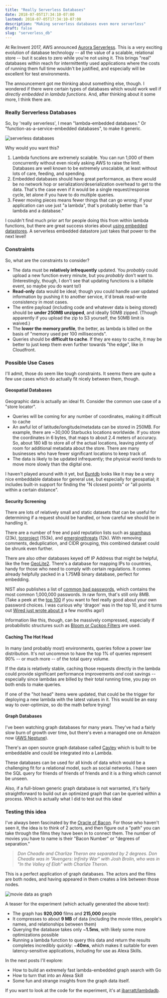 ```yaml
---
title: "Really Serverless Databases"
date: 2018-07-05T17:34:10-07:00
lastmod: 2018-07-05T17:34:10-07:00
description: "Making serverless databases even more serverless"
draft: false
slug: "serverless_db"
---
```


At Re:Invent 2017, AWS announced [Aurora Serverless](https://aws.amazon.com/rds/aurora/serverless/).
This is a very exciting evolution of database technology -- all the value of a scalable, relational store -- but it scales to zero while you're not using it. This brings "real" databases within reach for intermittently used applications where the costs of running them full time wouldn't be justified, and especially will be excellent for test environments.

The announcement got me thinking about something else, though. I wondered if there were certain types of databases which would work well if *directly embedded in lambda functions*. And, after thinking about it some more, I think there are.

### Really Serverless Databases

So, by 'really serverless', I mean "lambda-embedded databases." Or "function-as-a-service-embedded databases", to make it generic.

![serverless databases](/images/serverless_db/serverless_db.svg)

Why would you want this?

1. Lambda functions are extremely scalable. You can run 1,000 of them concurrently without even nicely asking AWS to raise the limit. Databases are well known to be extremely unscalable, at least without lots of care, feeding, and spending.
2. Embedded databases should have great performance, as there would be no network hop or serialization/deserialization overhead to get to the data. That's the case even if it would be a single request/response cycle, let alone if you have to do multiple queries.
3. Fewer moving pieces means fewer things that can go wrong; if your application can use just "a lambda", that's probably better than "a lambda and a database."

I couldn't find much prior art for people doing this from within lambda functions, but there are great success stories about [using embedded datastores](https://hackernoon.com/what-i-learnt-from-building-3-high-traffic-web-applications-on-an-embedded-key-value-store-68d47249774f). A serverless embedded datastore just takes that power to the next level!

### Constraints

So, what are the constraints to consider?

* The data must be **relatively infrequently** updated. You *probably* could upload a new function every minute, but you *probably* don't want to. (Interestingly, though, I don't see that updating functions is a billable event, so maybe you do want to!)
* **Read-only** data would be ideal; though you could handle user updated information by pushing it to another service, it'd break read-write consistency in most cases.
* The entire payload (including code and whatever data is being stored) should be **under 250MB unzipped**, and ideally 50MB zipped. (Though apparently if you upload the zip to S3 yourself, the 50MB limit is waived.)
* The **lower the memory profile**, the better, as lambda is billed on the basis of "memory used per 100 milliseconds".
* Queries should be **difficult to cache**. If they are easy to cache, it may be better to just keep them even further towards "the edge", like in Cloudfront.

### Possible Use Cases

I'll admit, those do seem like tough constraints. It seems there are quite a few use cases which do actually fit nicely between them, though.


#### Geospatial Databases

Geographic data is actually an ideal fit. Consider the common use case of a "store locator".

* Queries will be coming for any number of coordinates, making it difficult to cache
* An awful lot of latitude/longitude/metadata can be stored in 250MB. For example, there are ~30,000 Starbucks locations worldwide. If you store the coordinates in 6 bytes, that maps to about 2.4 meters of accuracy. So, about 180 kB to store all of the actual locations, leaving plenty of room for additional metadata about the store. There are many businesses who have fewer significant locations to keep track of.
* The data is likely to be updated infrequently; the physical world tends to move more slowly than the digital one.

I haven't played around with it yet, but [Buntdb](https://github.com/tidwall/buntdb) looks like it may be a very nice embeddable database for general use, but especially for geospatial; it includes built-in support for finding the "N closest points" or "all points within a certain distance".

#### Security Screening

There are lots of relatively small and static datasets that can be useful for determining if a request should be handled, or how careful we should be in handling it.

There are a number of free and paid reputation lists such as [spamhaus](https://www.spamhaus.org/drop/drop.txt) (23k), [torproject](https://check.torproject.org/exit-addresses) (153k), and [emergingthreats](https://rules.emergingthreats.net/fwrules/emerging-Block-IPs.txt) (12k). With removing comments, deduplication, and CIDR grouping, this combined dataset could be shrunk even further.

There are also other databases keyed off IP Address that might be helpful, like the free [GeoLite2](https://dev.maxmind.com/geoip/geoip2/geolite2/). There's a database for mapping IPs to countries, handy for those who need to comply with certain regulations. It comes already helpfully packed in a 1.75MB binary database, perfect for embedding.

NIST also publishes a list of [common bad passwords](https://cry.github.io/nbp/), which contains the most common 1,000,000 passwords. In raw form, that's still only 8MB. (Take a peek at the [top 100](https://github.com/cry/nbp/blob/master/build_collection/top100) if you want to feel really good about your own password choices. I was curious why 'dragon' was in the top 10, and it turns out [Wired just wrote about it](https://www.wired.com/story/why-so-many-people-make-their-password-dragon/) a few months ago!)

Information like this, though, can be massively compressed, especially if probabilistic structures such as [Bloom or Cuckoo Filters](http://blog.fastforwardlabs.com/2016/11/23/probabilistic-data-structure-showdown-cuckoo.html) are used.

#### Caching The Hot Head

In many (and probably most) environments, queries follow a power law distribution. It's not uncommon to have the top 1% of queries represent 90% -- or much more -- of the total query volume.

If the data is relatively stable, caching those requests directly in the lambda could provide significant performance improvements *and* cost savings -- especially since lambdas are billed by their total running time, you pay on both ends to make queries.

If one of the "hot head" items were updated, that could be the trigger for deploying a new lambda with the latest values in it. This would be an easy way to over-optimize, so do the math before trying!


#### Graph Databases

I've been watching graph databases for many years. They've had a fairly slow burn of growth over time, but there's even a managed one on Amazon now ([AWS Neptune](https://aws.amazon.com/neptune/)).

There's an open source graph database called [Cayley](https://cayley.io/) which is built to be embeddable and could be integrated into a Lambda.

These databases can be used for all kinds of data which would be a challenging fit for a relational model, such as social networks. I have seen the SQL query for friends of friends of friends and it is a thing which cannot be unseen.

Also, if a full-blown generic graph database is not warranted, it's fairly straightforward to build out an optimized graph that can be queried within a process. Which is actually what I did to test out this idea!

### Testing this idea

I've always been fascinated by the [Oracle of Bacon](https://oracleofbacon.org/). For those who haven't seen it, the idea is to think of 2 actors, and then figure out a "path" you can take through the films they have been in to connect them. The number of movies you have to name is their "Bacon Number" or "degrees of separation."

> *Don Cheadle and Charlize Theron are separated by 2 degrees. Don Cheadle was in "Avengers: Infinity War" with Josh Brolin, who was in "In the Valley of Elah" with Charlize Theron.*

This is a perfect application of graph databases. The actors and the films are both nodes, and having appeared in them creates a link between those nodes.

![movie data as graph](/images/serverless_db/movie_graph.svg)

A teaser for the experiment (which actually generated the above text):

* The graph has **920,000** films and **215,000** people
* It compresses to about **9 MB** of data (including the movie titles, people's names, and relationships between them)
* Querying the database takes only ~**1.5ms**, with likely some more optimizations possible
* Running a lambda function to query this data and return the results completes incredibly quickly: ~**40ms**, which makes it suitable for even latency-sensitive applications, including for use as Alexa Skills.

In the next posts I'll explore:

* How to build an extremely fast lambda-embedded graph search with Go
* How to turn that into an Alexa Skill
* Some fun and strange insights from the graph data itself.

If you want to look at the code for the experiment, it's at [jbarratt/lambdadb](https://github.com/jbarratt/lambdadb).
